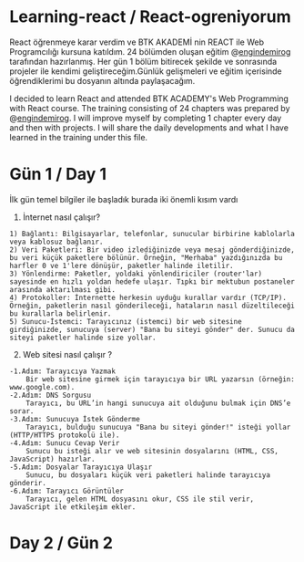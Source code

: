 # Learning-react / React-ogreniyorum

React öğrenmeye karar verdim ve BTK AKADEMİ nin REACT ile Web Programcılığı kursuna katıldım. 24 bölümden oluşan eğitim @[engindemirog](https://github.com/engindemirog) tarafından hazırlanmış.
Her gün 1 bölüm bitirecek şekilde ve sonrasında projeler ile kendimi geliştireceğim.Günlük gelişmeleri ve eğitim içerisinde öğrendiklerimi bu dosyanın altında paylaşacağım.

I decided to learn React and attended BTK ACADEMY's Web Programming with React course. The training consisting of 24 chapters was prepared by @[engindemirog](https://github.com/engindemirog).
I will improve myself by completing 1 chapter every day and then with projects. I will share the daily developments and what I have learned in the training under this file.

# Gün 1 / Day 1

İlk gün temel bilgiler ile başladık burada iki önemli kısım vardı 

  1. İnternet nasıl çalışır?
     
    1) Bağlantı: Bilgisayarlar, telefonlar, sunucular birbirine kablolarla veya kablosuz bağlanır.
    2) Veri Paketleri: Bir video izlediğinizde veya mesaj gönderdiğinizde, bu veri küçük paketlere bölünür. Örneğin, "Merhaba" yazdığınızda bu harfler 0 ve 1'lere dönüşür, paketler halinde iletilir.
    3) Yönlendirme: Paketler, yoldaki yönlendiriciler (router'lar) sayesinde en hızlı yoldan hedefe ulaşır. Tıpkı bir mektubun postaneler arasında aktarılması gibi.
    4) Protokoller: İnternette herkesin uyduğu kurallar vardır (TCP/IP). Örneğin, paketlerin nasıl gönderileceği, hataların nasıl düzeltileceği bu kurallarla belirlenir.
    5) Sunucu-İstemci: Tarayıcınız (istemci) bir web sitesine girdiğinizde, sunucuya (server) "Bana bu siteyi gönder" der. Sunucu da siteyi paketler halinde size yollar.

  2. Web sitesi nasıl çalışır ?

    -1.Adım: Tarayıcıya Yazmak
        Bir web sitesine girmek için tarayıcıya bir URL yazarsın (örneğin: www.google.com).
    -2.Adım: DNS Sorgusu
        Tarayıcı, bu URL’in hangi sunucuya ait olduğunu bulmak için DNS’e sorar.
    -3.Adım: Sunucuya İstek Gönderme
        Tarayıcı, bulduğu sunucuya "Bana bu siteyi gönder!" isteği yollar (HTTP/HTTPS protokolü ile).
    -4.Adım: Sunucu Cevap Verir
        Sunucu bu isteği alır ve web sitesinin dosyalarını (HTML, CSS, JavaScript) hazırlar.
    -5.Adım: Dosyalar Tarayıcıya Ulaşır
        Sunucu, bu dosyaları küçük veri paketleri halinde tarayıcıya gönderir.
    -6.Adım: Tarayıcı Görüntüler
        Tarayıcı, gelen HTML dosyasını okur, CSS ile stil verir, JavaScript ile etkileşim ekler.


# Day 2 / Gün 2 
